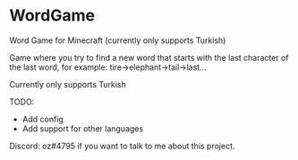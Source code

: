 # WordGame
Word Game for Minecraft (currently only supports Turkish)

Game where you try to find a new word that starts with the last character of the last word, for example: tire->elephant->tail->last...

Currently only supports Turkish

TODO:
- Add config
- Add support for other languages

Discord: oz#4795 if you want to talk to me about this project.
